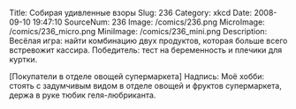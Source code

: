 Title: Собирая удивленные взоры 
Slug: 236 
Category: xkcd 
Date: 2008-09-10 19:47:10 
SourceNum: 236 
Image: /comics/236.png 
MicroImage: /comics/236_micro.png 
MiniImage: /comics/236_mini.png 
Description: Весёлая игра: найти комбинацию двух продуктов, которая больше всего встревожит кассира. Победитель: тест на беременность и плечики для куртки. 

[Покупатели в отделе овощей супермаркета]
Надпись: Моё хобби: стоять с задумчивым видом в отделе овощей и фруктов супермаркета, держа в руке тюбик геля-любриканта.